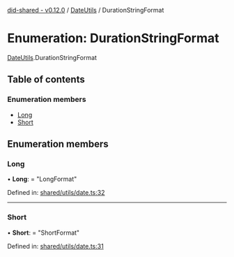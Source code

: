 [did-shared - v0.12.0](../README.md) / [DateUtils](../modules/dateutils.md) / DurationStringFormat

# Enumeration: DurationStringFormat

[DateUtils](../modules/dateutils.md).DurationStringFormat

## Table of contents

### Enumeration members

- [Long](dateutils.durationstringformat.md#long)
- [Short](dateutils.durationstringformat.md#short)

## Enumeration members

### Long

• **Long**: = "LongFormat"

Defined in: [shared/utils/date.ts:32](https://github.com/Puzzlepart/did/blob/dev/shared/utils/date.ts#L32)

___

### Short

• **Short**: = "ShortFormat"

Defined in: [shared/utils/date.ts:31](https://github.com/Puzzlepart/did/blob/dev/shared/utils/date.ts#L31)
